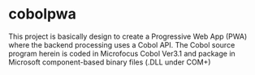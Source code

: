 # cobolpwa
This project is basically design to create a Progressive Web App (PWA) where the backend processing uses a Cobol API. The Cobol source program herein is coded in Microfocus Cobol Ver3.1 and package in Microsoft component-based binary files (.DLL under COM+)
